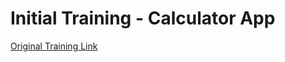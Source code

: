 # Initial Training - Calculator App

[Original Training Link](https://github.com/mattosaurus/InitialTraining)
